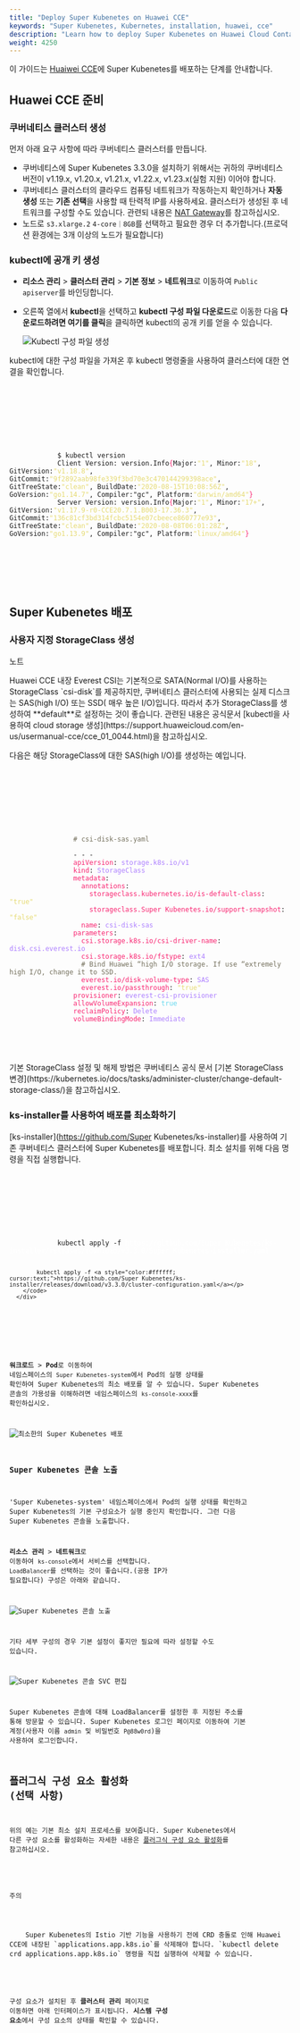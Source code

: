 ```yaml
---
title: "Deploy Super Kubenetes on Huawei CCE"
keywords: "Super Kubenetes, Kubernetes, installation, huawei, cce"
description: "Learn how to deploy Super Kubenetes on Huawei Cloud Container Engine."
weight: 4250
---
```


이 가이드는 [Huaiwei CCE](https://support.huaweicloud.com/en-us/qs-cce/cce_qs_0001.html)에 Super Kubenetes를 배포하는 단계를 안내합니다.

## Huawei CCE 준비

### 쿠버네티스 클러스터 생성

먼저 아래 요구 사항에 따라 쿠버네티스 클러스터를 만듭니다.

- 쿠버네티스에 Super Kubenetes 3.3.0을 설치하기 위해서는 귀하의 쿠버네티스 버전이 v1.19.x, v1.20.x, v1.21.x, v1.22.x, v1.23.x(실험 지원) 이어야 합니다.
- 쿠버네티스 클러스터의 클라우드 컴퓨팅 네트워크가 작동하는지 확인하거나 **자동 생성** 또는 **기존 선택**을 사용할 때 탄력적 IP를 사용하세요. 클러스터가 생성된 후 네트워크를 구성할 수도 있습니다. 관련되 내용은 [NAT Gateway](https://support.huaweicloud.com/en-us/productdesc-natgateway/en-us_topic_0086739762.html)를 참고하십시오.
- 노드로 `s3.xlarge.2` `4-core｜8GB`를 선택하고 필요한 경우 더 추가합니다.(프로덕션 환경에는 3개 이상의 노드가 필요합니다)

### kubectl에 공개 키 생성

- **리소스 관리** > **클러스터 관리** > **기본 정보** > **네트워크**로 이동하여 `Public apiserver`를 바인딩합니다.
- 오른쪽 열에서 **kubectl**을 선택하고 **kubectl 구성 파일 다운로드**로 이동한 다음 **다운로드하려면 여기를 클릭**을 클릭하면 kubectl의 공개 키를 얻을 수 있습니다.

  ![Kubectl 구성 파일 생성](/dist/assets/docs/v3.3/huawei-cce/en/generate-kubeconfig.png)

kubectl에 대한 구성 파일을 가져온 후 kubectl 명령줄을 사용하여 클러스터에 대한 연결을 확인합니다.

<article className="highlight">
  <pre>
      <div className="copy-code-button" title="Copy Code"></div>
      <div className="code-over-div">
        <code>
          <p>
            $ kubectl version
            Client Version: version.Info<span style="color:#f92672">{</span>Major:<span style="color:#e6db74">"1"</span>, Minor:<span style="color:#e6db74">"18"</span>, GitVersion:<span style="color:#e6db74">"v1.18.8"</span>, GitCommit:<span style="color:#e6db74">"9f2892aab98fe339f3bd70e3c470144299398ace"</span>, GitTreeState:<span style="color:#e6db74">"clean"</span>, BuildDate:<span style="color:#e6db74">"2020-08-15T10:08:56Z"</span>, GoVersion:<span style="color:#e6db74">"go1.14.7"</span>, Compiler:"gc", Platform:<span style="color:#e6db74">"darwin/amd64"</span><span style="color:#f92672">}</span> 
            Server Version: version.Info<span style="color:#f92672">{</span>Major:<span style="color:#e6db74">"1"</span>, Minor:<span style="color:#e6db74">"17+"</span>, GitVersion:<span style="color:#e6db74">"v1.17.9-r0-CCE20.7.1.B003-17.36.3"</span>, GitCommit:<span style="color:#e6db74">"136c81cf3bd314fcbc5154e07cbeece860777e93"</span>, GitTreeState:<span style="color:#e6db74">"clean"</span>, BuildDate:<span style="color:#e6db74">"2020-08-08T06:01:28Z"</span>, GoVersion:<span style="color:#e6db74">"go1.13.9"</span>, Compiler:"gc", Platform:<span style="color:#e6db74">"linux/amd64"</span><span style="color:#f92672">}</span></p>
        </code>
      </div>
  </pre>
</article>

## Super Kubenetes 배포

### 사용자 지정 StorageClass 생성

<div className="notices note">
  <p>노트</p>
  <div>
    Huawei CCE 내장 Everest CSI는 기본적으로 SATA(Normal I/O)를 사용하는 StorageClass `csi-disk`를 제공하지만, 쿠버네티스 클러스터에 사용되는 실제 디스크는 SAS(high I/O) 또는 SSD( 매우 높은 I/O)입니다. 따라서 추가 StorageClass를 생성하여 **default**로 설정하는 것이 좋습니다. 관련된 내용은 공식문서 [kubectl을 사용하여 cloud storage 생성](https://support.huaweicloud.com/en-us/usermanual-cce/cce_01_0044.html)을 참고하십시오.
  </div>
</div>

다음은 해당 StorageClass에 대한 SAS(high I/O)를 생성하는 예입니다.

  <article className="highlight">
    <pre>
        <div className="copy-code-button" title="Copy Code"></div>
        <div className="code-over-div">
          <code>
              <p>
                <span style="color:#75715e"><span>#</span> csi-disk-sas.yaml</span> 
                <span></span>
                <span>-</span> <span>-</span> <span>-</span> 
                <span style="color:#f92672">apiVersion</span>: <span style="color:#ae81ff">storage.k8s.io/v1</span> 
                <span style="color:#f92672">kind</span>: <span style="color:#ae81ff">StorageClass</span> 
                <span style="color:#f92672">metadata</span>: 
                <span style="color:#f92672">&nbsp;&nbsp;annotations</span>: 
                <span style="color:#f92672">&nbsp;&nbsp;&nbsp;&nbsp;storageclass.kubernetes.io/is-default-class</span>: <span style="color:#e6db74">"true"</span> 
                <span style="color:#f92672">&nbsp;&nbsp;&nbsp;&nbsp;storageclass.Super Kubenetes.io/support-snapshot</span>: <span style="color:#e6db74">"false"</span> 
                <span style="color:#f92672">&nbsp;&nbsp;name</span>: <span style="color:#ae81ff">csi-disk-sas</span> 
                <span style="color:#f92672">parameters</span>: 
                <span style="color:#f92672">&nbsp;&nbsp;csi.storage.k8s.io/csi-driver-name</span>: <span style="color:#ae81ff">disk.csi.everest.io</span> 
                <span style="color:#f92672">&nbsp;&nbsp;csi.storage.k8s.io/fstype</span>: <span style="color:#ae81ff">ext4</span> 
                <span style="color:#75715e">&nbsp;&nbsp;# Bind Huawei “high I/O storage. If use “extremely high I/O, change it to SSD.</span> 
                <span style="color:#f92672">&nbsp;&nbsp;everest.io/disk-volume-type</span>: <span style="color:#ae81ff">SAS</span> 
                <span style="color:#f92672">&nbsp;&nbsp;everest.io/passthrough</span>: <span style="color:#e6db74">"true"</span> 
                <span style="color:#f92672">provisioner</span>: <span style="color:#ae81ff">everest-csi-provisioner</span> 
                <span style="color:#f92672">allowVolumeExpansion</span>: <span style="color:#66d9ef">true</span> 
                <span style="color:#f92672">reclaimPolicy</span>: <span style="color:#ae81ff">Delete</span> 
                <span style="color:#f92672">volumeBindingMode</span>: <span style="color:#ae81ff">Immediate</span></p>
          </code>
        </div></pre></article>
기본 StorageClass 설정 및 해제 방법은 쿠버네티스 공식 문서 [기본 StorageClass 변경](https://kubernetes.io/docs/tasks/administer-cluster/change-default-storage-class/)을 참고하십시오.

### ks-installer를 사용하여 배포를 최소화하기

[ks-installer](https://github.com/Super Kubenetes/ks-installer)를 사용하여 기존 쿠버네티스 클러스터에 Super Kubenetes를 배포합니다. 최소 설치를 위해 다음 명령을 직접 실행합니다.

<article className="highlight">
  <pre>
      <div className="copy-code-button" title="Copy Code"></div>
      <div className="code-over-div">
        <code>
          <p>
            kubectl apply -f <a style="color:#ffffff; cursor:text;">https://github.com/Super Kubenetes/ks-installer/releases/download/v3.3.0/Super Kubenetes-installer.yaml</a>

            kubectl apply -f <a style="color:#ffffff; cursor:text;">https://github.com/Super Kubenetes/ks-installer/releases/download/v3.3.0/cluster-configuration.yaml</a></p>
        </code>
      </div>
  </pre>
</article>

**워크로드** > **Pod**로 이동하여 네임스페이스의 `Super Kubenetes-system`에서 Pod의 실행 상태를 확인하여 Super Kubenetes의 최소 배포를 알 수 있습니다. Super Kubenetes 콘솔의 가용성을 이해하려면 네임스페이스의 `ks-console-xxxx`를 확인하십시오.

  ![최소한의 Super Kubenetes 배포](/dist/assets/docs/v3.3/huawei-cce/en/deploy-ks-minimal.png)

### Super Kubenetes 콘솔 노출

'Super Kubenetes-system' 네임스페이스에서 Pod의 실행 상태를 확인하고 Super Kubenetes의 기본 구성요소가 실행 중인지 확인합니다. 그런 다음 Super Kubenetes 콘솔을 노출합니다.

**리소스 관리** > **네트워크**로 이동하여 `ks-console`에서 서비스를 선택합니다. `LoadBalancer`를 선택하는 것이 좋습니다.(공용 IP가 필요합니다) 구성은 아래와 같습니다.

  ![Super Kubenetes 콘솔 노출](/dist/assets/docs/v3.3/huawei-cce/en/expose-ks-console.png)

기타 세부 구성의 경우 기본 설정이 좋지만 필요에 따라 설정할 수도 있습니다.

  ![Super Kubenetes 콘솔 SVC 편집](/dist/assets/docs/v3.3/huawei-cce/en/edit-ks-console-svc.png)

Super Kubenetes 콘솔에 대해 LoadBalancer를 설정한 후 지정된 주소를 통해 방문할 수 있습니다. Super Kubenetes 로그인 페이지로 이동하여 기본 계정(사용자 이름 `admin` 및 비밀번호 `P@88w0rd`)을 사용하여 로그인합니다.

## 플러그식 구성 요소 활성화 (선택 사항)

위의 예는 기본 최소 설치 프로세스를 보여줍니다. Super Kubenetes에서 다른 구성 요소를 활성화하는 자세한 내용은 [플러그식 구성 요소 활성화](../../../pluggable-components/)를 참고하십시오.

<div className="notices warning">
  <p>주의</p>
  <div>
    Super Kubenetes의 Istio 기반 기능을 사용하기 전에 CRD 충돌로 인해 Huawei CCE에 내장된 `applications.app.k8s.io`를 삭제해야 합니다. `kubectl delete crd applications.app.k8s.io` 명령을 직접 실행하여 삭제할 수 있습니다.
  </div>
</div>

구성 요소가 설치된 후 **클러스터 관리** 페이지로 이동하면 아래 인터페이스가 표시됩니다. **시스템 구성 요소**에서 구성 요소의 상태를 확인할 수 있습니다.
